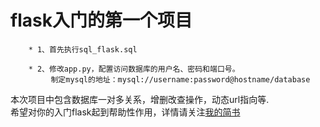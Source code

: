 flask入门的第一个项目
========================

        * 1、首先执行sql_flask.sql

        * 2、修改app.py，配置访问数据库的用户名、密码和端口号。
             制定mysql的地址：mysql://username:password@hostname/database

本次项目中包含数据库一对多关系，增删改查操作，动态url指向等.<br>
希望对你的入门flask起到帮助性作用，详情请关注[我的简书](http://www.jianshu.com/u/da1677475c27)
